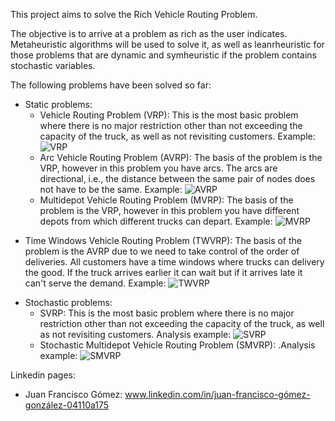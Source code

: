 This project aims to solve the Rich Vehicle Routing Problem. 

The objective is to arrive at a problem as rich as the user indicates. Metaheuristic algorithms will be used to solve it, as well as leanrheuristic for those problems that are dynamic and symheuristic if the problem contains stochastic variables.

The following problems have been solved so far:
+ Static problems:
  - Vehicle Routing Problem (VRP): This is the most basic problem where there is no major restriction other than not exceeding the capacity of the truck, as well as not revisiting customers. Example:
  ![VRP](https://user-images.githubusercontent.com/82934982/194710612-204a0c9a-5698-4e92-9d80-0ed2d8275a75.png)
  - Arc Vehicle Routing Problem (AVRP): The basis of the problem is the VRP, however in this problem you have arcs. The arcs are directional, i.e., the distance between the same pair of nodes does not have to be the same. Example:
  ![AVRP](https://user-images.githubusercontent.com/82934982/194710620-48354a30-cf12-43f7-8cfd-74b7193a471b.png)
  - Multidepot Vehicle Routing Problem (MVRP): The basis of the problem is the VRP, however in this problem you have different depots from which different trucks can depart. Example:
  ![MVRP](https://user-images.githubusercontent.com/82934982/194710625-eb366255-bfeb-4fcd-8a99-280641129bc3.png)
- Time Windows Vehicle Routing Problem (TWVRP): The basis of the problem is the AVRP due to we need to take control of the order of deliveries. All customers have a time windows where trucks can delivery the good. If the truck arrives earlier it can wait but if it arrives late it can't serve the demand. Example:
![TWVRP](https://user-images.githubusercontent.com/82934982/195342778-3408c455-6230-4a8a-8f37-6bf47069a1ae.png)
+ Stochastic problems:
  - SVRP: This is the most basic problem where there is no major restriction other than not exceeding the capacity of the truck, as well as not revisiting customers. Analysis example:
  ![SVRP](https://user-images.githubusercontent.com/82934982/194710643-2d6cfcc4-c7ef-410b-88fc-ba553ed33be0.png) 
  - Stochastic Multidepot Vehicle Routing Problem (SMVRP):     .Analysis example:
  ![SMVRP](https://user-images.githubusercontent.com/82934982/194710649-845c2313-e7b8-461e-91cc-d6802b0ff12c.png)

Linkedin pages:
  - Juan Francisco Gómez: www.linkedin.com/in/juan-francisco-gómez-gonzález-04110a175
